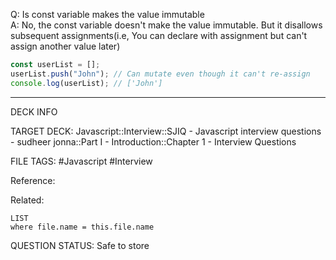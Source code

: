 Q: Is const variable makes the value immutable  
A: No, the const variable doesn't make the value immutable. But it disallows subsequent assignments(i.e, You can declare with assignment but can't assign another value later)
```javascript
const userList = [];
userList.push("John"); // Can mutate even though it can't re-assign
console.log(userList); // ['John']
```
<!--ID: 1693596694772-->

---

DECK INFO

TARGET DECK: Javascript::Interview::SJIQ - Javascript interview questions - sudheer jonna::Part I - Introduction::Chapter 1 - Interview Questions

FILE TAGS: #Javascript #Interview

Reference:

Related:

```dataview
LIST
where file.name = this.file.name
```

QUESTION STATUS: Safe to store